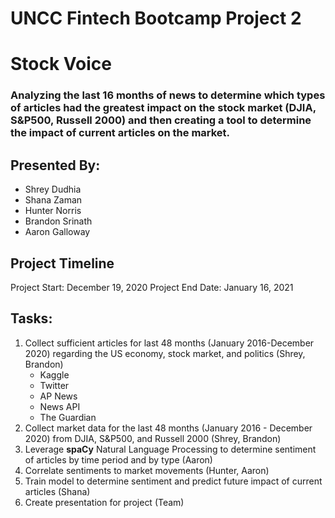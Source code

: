 # UNCC Fintech Bootcamp Project 2
# Stock Voice
### Analyzing the last 16 months of news to determine which types of articles had the greatest impact on the stock market (DJIA, S&P500, Russell 2000) and then creating a tool to determine the impact of current articles on the market.

## Presented By:
- Shrey Dudhia
- Shana Zaman
- Hunter Norris
- Brandon Srinath
- Aaron Galloway

## Project Timeline
Project Start: December 19, 2020
Project End Date: January 16, 2021

## Tasks:
1. Collect sufficient articles for last 48 months (January 2016-December 2020) regarding the US economy, stock market, and politics (Shrey, Brandon)
	- Kaggle
	- Twitter
	- AP News
	- News API
	- The Guardian
2. Collect market data for the last 48 months (January 2016 - December 2020) from DJIA, S&P500, and Russell 2000 (Shrey, Brandon)
3. Leverage **spaCy** Natural Language Processing to determine sentiment of articles by time period and by type (Aaron)
4. Correlate sentiments to market movements (Hunter, Aaron)
5. Train model to determine sentiment and predict future impact of current articles (Shana)
6. Create presentation for project (Team)
